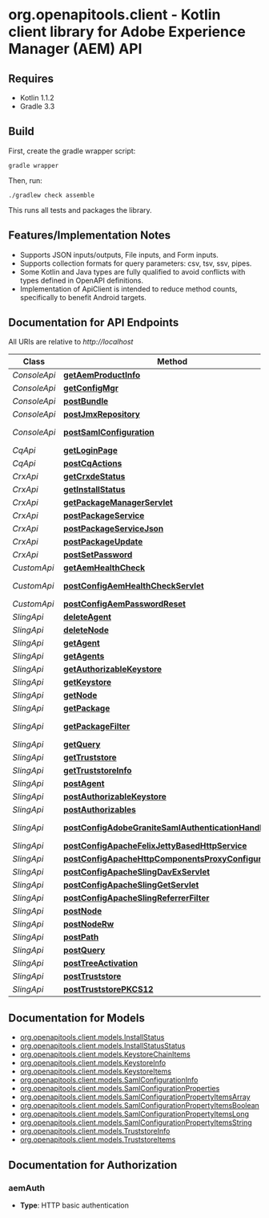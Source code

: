 # org.openapitools.client - Kotlin client library for Adobe Experience Manager (AEM) API

## Requires

* Kotlin 1.1.2
* Gradle 3.3

## Build

First, create the gradle wrapper script:

```
gradle wrapper
```

Then, run:

```
./gradlew check assemble
```

This runs all tests and packages the library.

## Features/Implementation Notes

* Supports JSON inputs/outputs, File inputs, and Form inputs.
* Supports collection formats for query parameters: csv, tsv, ssv, pipes.
* Some Kotlin and Java types are fully qualified to avoid conflicts with types defined in OpenAPI definitions.
* Implementation of ApiClient is intended to reduce method counts, specifically to benefit Android targets.

<a name="documentation-for-api-endpoints"></a>
## Documentation for API Endpoints

All URIs are relative to *http://localhost*

Class | Method | HTTP request | Description
------------ | ------------- | ------------- | -------------
*ConsoleApi* | [**getAemProductInfo**](docs/ConsoleApi.md#getaemproductinfo) | **GET** /system/console/status-productinfo.json | 
*ConsoleApi* | [**getConfigMgr**](docs/ConsoleApi.md#getconfigmgr) | **GET** /system/console/configMgr | 
*ConsoleApi* | [**postBundle**](docs/ConsoleApi.md#postbundle) | **POST** /system/console/bundles/{name} | 
*ConsoleApi* | [**postJmxRepository**](docs/ConsoleApi.md#postjmxrepository) | **POST** /system/console/jmx/com.adobe.granite:type&#x3D;Repository/op/{action} | 
*ConsoleApi* | [**postSamlConfiguration**](docs/ConsoleApi.md#postsamlconfiguration) | **POST** /system/console/configMgr/com.adobe.granite.auth.saml.SamlAuthenticationHandler | 
*CqApi* | [**getLoginPage**](docs/CqApi.md#getloginpage) | **GET** /libs/granite/core/content/login.html | 
*CqApi* | [**postCqActions**](docs/CqApi.md#postcqactions) | **POST** /.cqactions.html | 
*CrxApi* | [**getCrxdeStatus**](docs/CrxApi.md#getcrxdestatus) | **GET** /crx/server/crx.default/jcr:root/.1.json | 
*CrxApi* | [**getInstallStatus**](docs/CrxApi.md#getinstallstatus) | **GET** /crx/packmgr/installstatus.jsp | 
*CrxApi* | [**getPackageManagerServlet**](docs/CrxApi.md#getpackagemanagerservlet) | **GET** /crx/packmgr/service/script.html | 
*CrxApi* | [**postPackageService**](docs/CrxApi.md#postpackageservice) | **POST** /crx/packmgr/service.jsp | 
*CrxApi* | [**postPackageServiceJson**](docs/CrxApi.md#postpackageservicejson) | **POST** /crx/packmgr/service/.json/{path} | 
*CrxApi* | [**postPackageUpdate**](docs/CrxApi.md#postpackageupdate) | **POST** /crx/packmgr/update.jsp | 
*CrxApi* | [**postSetPassword**](docs/CrxApi.md#postsetpassword) | **POST** /crx/explorer/ui/setpassword.jsp | 
*CustomApi* | [**getAemHealthCheck**](docs/CustomApi.md#getaemhealthcheck) | **GET** /system/health | 
*CustomApi* | [**postConfigAemHealthCheckServlet**](docs/CustomApi.md#postconfigaemhealthcheckservlet) | **POST** /apps/system/config/com.shinesolutions.healthcheck.hc.impl.ActiveBundleHealthCheck | 
*CustomApi* | [**postConfigAemPasswordReset**](docs/CustomApi.md#postconfigaempasswordreset) | **POST** /apps/system/config/com.shinesolutions.aem.passwordreset.Activator | 
*SlingApi* | [**deleteAgent**](docs/SlingApi.md#deleteagent) | **DELETE** /etc/replication/agents.{runmode}/{name} | 
*SlingApi* | [**deleteNode**](docs/SlingApi.md#deletenode) | **DELETE** /{path}/{name} | 
*SlingApi* | [**getAgent**](docs/SlingApi.md#getagent) | **GET** /etc/replication/agents.{runmode}/{name} | 
*SlingApi* | [**getAgents**](docs/SlingApi.md#getagents) | **GET** /etc/replication/agents.{runmode}.-1.json | 
*SlingApi* | [**getAuthorizableKeystore**](docs/SlingApi.md#getauthorizablekeystore) | **GET** /{intermediatePath}/{authorizableId}.ks.json | 
*SlingApi* | [**getKeystore**](docs/SlingApi.md#getkeystore) | **GET** /{intermediatePath}/{authorizableId}/keystore/store.p12 | 
*SlingApi* | [**getNode**](docs/SlingApi.md#getnode) | **GET** /{path}/{name} | 
*SlingApi* | [**getPackage**](docs/SlingApi.md#getpackage) | **GET** /etc/packages/{group}/{name}-{version}.zip | 
*SlingApi* | [**getPackageFilter**](docs/SlingApi.md#getpackagefilter) | **GET** /etc/packages/{group}/{name}-{version}.zip/jcr:content/vlt:definition/filter.tidy.2.json | 
*SlingApi* | [**getQuery**](docs/SlingApi.md#getquery) | **GET** /bin/querybuilder.json | 
*SlingApi* | [**getTruststore**](docs/SlingApi.md#gettruststore) | **GET** /etc/truststore/truststore.p12 | 
*SlingApi* | [**getTruststoreInfo**](docs/SlingApi.md#gettruststoreinfo) | **GET** /libs/granite/security/truststore.json | 
*SlingApi* | [**postAgent**](docs/SlingApi.md#postagent) | **POST** /etc/replication/agents.{runmode}/{name} | 
*SlingApi* | [**postAuthorizableKeystore**](docs/SlingApi.md#postauthorizablekeystore) | **POST** /{intermediatePath}/{authorizableId}.ks.html | 
*SlingApi* | [**postAuthorizables**](docs/SlingApi.md#postauthorizables) | **POST** /libs/granite/security/post/authorizables | 
*SlingApi* | [**postConfigAdobeGraniteSamlAuthenticationHandler**](docs/SlingApi.md#postconfigadobegranitesamlauthenticationhandler) | **POST** /apps/system/config/com.adobe.granite.auth.saml.SamlAuthenticationHandler.config | 
*SlingApi* | [**postConfigApacheFelixJettyBasedHttpService**](docs/SlingApi.md#postconfigapachefelixjettybasedhttpservice) | **POST** /apps/system/config/org.apache.felix.http | 
*SlingApi* | [**postConfigApacheHttpComponentsProxyConfiguration**](docs/SlingApi.md#postconfigapachehttpcomponentsproxyconfiguration) | **POST** /apps/system/config/org.apache.http.proxyconfigurator.config | 
*SlingApi* | [**postConfigApacheSlingDavExServlet**](docs/SlingApi.md#postconfigapacheslingdavexservlet) | **POST** /apps/system/config/org.apache.sling.jcr.davex.impl.servlets.SlingDavExServlet | 
*SlingApi* | [**postConfigApacheSlingGetServlet**](docs/SlingApi.md#postconfigapacheslinggetservlet) | **POST** /apps/system/config/org.apache.sling.servlets.get.DefaultGetServlet | 
*SlingApi* | [**postConfigApacheSlingReferrerFilter**](docs/SlingApi.md#postconfigapacheslingreferrerfilter) | **POST** /apps/system/config/org.apache.sling.security.impl.ReferrerFilter | 
*SlingApi* | [**postNode**](docs/SlingApi.md#postnode) | **POST** /{path}/{name} | 
*SlingApi* | [**postNodeRw**](docs/SlingApi.md#postnoderw) | **POST** /{path}/{name}.rw.html | 
*SlingApi* | [**postPath**](docs/SlingApi.md#postpath) | **POST** /{path}/ | 
*SlingApi* | [**postQuery**](docs/SlingApi.md#postquery) | **POST** /bin/querybuilder.json | 
*SlingApi* | [**postTreeActivation**](docs/SlingApi.md#posttreeactivation) | **POST** /etc/replication/treeactivation.html | 
*SlingApi* | [**postTruststore**](docs/SlingApi.md#posttruststore) | **POST** /libs/granite/security/post/truststore | 
*SlingApi* | [**postTruststorePKCS12**](docs/SlingApi.md#posttruststorepkcs12) | **POST** /etc/truststore | 


<a name="documentation-for-models"></a>
## Documentation for Models

 - [org.openapitools.client.models.InstallStatus](docs/InstallStatus.md)
 - [org.openapitools.client.models.InstallStatusStatus](docs/InstallStatusStatus.md)
 - [org.openapitools.client.models.KeystoreChainItems](docs/KeystoreChainItems.md)
 - [org.openapitools.client.models.KeystoreInfo](docs/KeystoreInfo.md)
 - [org.openapitools.client.models.KeystoreItems](docs/KeystoreItems.md)
 - [org.openapitools.client.models.SamlConfigurationInfo](docs/SamlConfigurationInfo.md)
 - [org.openapitools.client.models.SamlConfigurationProperties](docs/SamlConfigurationProperties.md)
 - [org.openapitools.client.models.SamlConfigurationPropertyItemsArray](docs/SamlConfigurationPropertyItemsArray.md)
 - [org.openapitools.client.models.SamlConfigurationPropertyItemsBoolean](docs/SamlConfigurationPropertyItemsBoolean.md)
 - [org.openapitools.client.models.SamlConfigurationPropertyItemsLong](docs/SamlConfigurationPropertyItemsLong.md)
 - [org.openapitools.client.models.SamlConfigurationPropertyItemsString](docs/SamlConfigurationPropertyItemsString.md)
 - [org.openapitools.client.models.TruststoreInfo](docs/TruststoreInfo.md)
 - [org.openapitools.client.models.TruststoreItems](docs/TruststoreItems.md)


<a name="documentation-for-authorization"></a>
## Documentation for Authorization

<a name="aemAuth"></a>
### aemAuth

- **Type**: HTTP basic authentication

